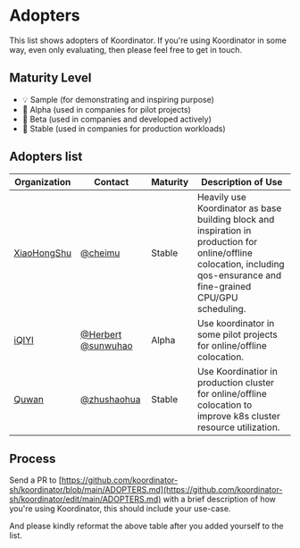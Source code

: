 # Adopters

This list shows adopters of Koordinator. If you're using Koordinator in some way, even only evaluating, then please feel
free to get in touch.

## Maturity Level

- 💡 Sample (for demonstrating and inspiring purpose)
- 👶 Alpha (used in companies for pilot projects)
- 👦 Beta (used in companies and developed actively)
- 👨 Stable (used in companies for production workloads)

## Adopters list

| Organization                           | Contact                                                                              | Maturity | Description of Use                                                                                                                                                       |
|----------------------------------------|--------------------------------------------------------------------------------------|----------|--------------------------------------------------------------------------------------------------------------------------------------------------------------------------|
| [XiaoHongShu](https://xiaohongshu.com) | [@cheimu](https://github.com/cheimu)                                                 | Stable   | Heavily use Koordinator as base building block and inspiration in production for online/offline colocation, including qos-ensurance and fine-grained CPU/GPU scheduling. |
| [iQIYI](https://www.iqiyi.com/)        | [@Herbert](https://github.com/wangxiaoq) [@sunwuhao](mailTo:sunwuhao001@hotmail.com) | Alpha    | Use koordinator in some pilot projects for online/offline colocation.                                                                                                    |
| [Quwan](https://www.52tt.com)          | [@zhushaohua](mailTo:zhushaohua@52tt.com)                                            | Stable   | Use Koordinatior in production cluster for online/offline colocation to improve k8s cluster resource utilization.                                                        |

## Process

Send a PR
to [https://github.com/koordinator-sh/koordinator/blob/main/ADOPTERS.md](https://github.com/koordinator-sh/koordinator/edit/main/ADOPTERS.md)
with a brief description of how you're using Koordinator, this should include your use-case.

And please kindly reformat the above table after you added yourself to the list.
